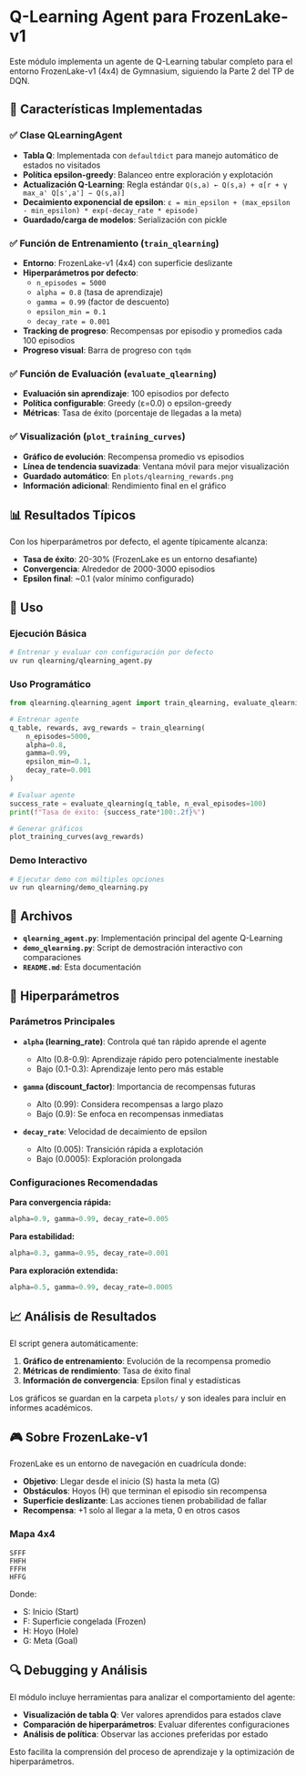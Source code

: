 # Q-Learning Agent para FrozenLake-v1

Este módulo implementa un agente de Q-Learning tabular completo para el entorno FrozenLake-v1 (4x4) de Gymnasium, siguiendo la Parte 2 del TP de DQN.

## 🎯 Características Implementadas

### ✅ Clase QLearningAgent
- **Tabla Q**: Implementada con `defaultdict` para manejo automático de estados no visitados
- **Política epsilon-greedy**: Balanceo entre exploración y explotación
- **Actualización Q-Learning**: Regla estándar `Q(s,a) ← Q(s,a) + α[r + γ max_a' Q[s',a'] − Q(s,a)]`
- **Decaimiento exponencial de epsilon**: `ε = min_epsilon + (max_epsilon - min_epsilon) * exp(-decay_rate * episode)`
- **Guardado/carga de modelos**: Serialización con pickle

### ✅ Función de Entrenamiento (`train_qlearning`)
- **Entorno**: FrozenLake-v1 (4x4) con superficie deslizante
- **Hiperparámetros por defecto**:
  - `n_episodes = 5000`
  - `alpha = 0.8` (tasa de aprendizaje)
  - `gamma = 0.99` (factor de descuento)
  - `epsilon_min = 0.1`
  - `decay_rate = 0.001`
- **Tracking de progreso**: Recompensas por episodio y promedios cada 100 episodios
- **Progreso visual**: Barra de progreso con `tqdm`

### ✅ Función de Evaluación (`evaluate_qlearning`)
- **Evaluación sin aprendizaje**: 100 episodios por defecto
- **Política configurable**: Greedy (ε=0.0) o epsilon-greedy
- **Métricas**: Tasa de éxito (porcentaje de llegadas a la meta)

### ✅ Visualización (`plot_training_curves`)
- **Gráfico de evolución**: Recompensa promedio vs episodios
- **Línea de tendencia suavizada**: Ventana móvil para mejor visualización
- **Guardado automático**: En `plots/qlearning_rewards.png`
- **Información adicional**: Rendimiento final en el gráfico

## 📊 Resultados Típicos

Con los hiperparámetros por defecto, el agente típicamente alcanza:
- **Tasa de éxito**: 20-30% (FrozenLake es un entorno desafiante)
- **Convergencia**: Alrededor de 2000-3000 episodios
- **Epsilon final**: ~0.1 (valor mínimo configurado)

## 🚀 Uso

### Ejecución Básica
```bash
# Entrenar y evaluar con configuración por defecto
uv run qlearning/qlearning_agent.py
```

### Uso Programático
```python
from qlearning.qlearning_agent import train_qlearning, evaluate_qlearning, plot_training_curves

# Entrenar agente
q_table, rewards, avg_rewards = train_qlearning(
    n_episodes=5000,
    alpha=0.8,
    gamma=0.99,
    epsilon_min=0.1,
    decay_rate=0.001
)

# Evaluar agente
success_rate = evaluate_qlearning(q_table, n_eval_episodes=100)
print(f"Tasa de éxito: {success_rate*100:.2f}%")

# Generar gráficos
plot_training_curves(avg_rewards)
```

### Demo Interactivo
```bash
# Ejecutar demo con múltiples opciones
uv run qlearning/demo_qlearning.py
```

## 📁 Archivos

- **`qlearning_agent.py`**: Implementación principal del agente Q-Learning
- **`demo_qlearning.py`**: Script de demostración interactivo con comparaciones
- **`README.md`**: Esta documentación

## 🔧 Hiperparámetros

### Parámetros Principales
- **`alpha` (learning_rate)**: Controla qué tan rápido aprende el agente
  - Alto (0.8-0.9): Aprendizaje rápido pero potencialmente inestable
  - Bajo (0.1-0.3): Aprendizaje lento pero más estable
  
- **`gamma` (discount_factor)**: Importancia de recompensas futuras
  - Alto (0.99): Considera recompensas a largo plazo
  - Bajo (0.9): Se enfoca en recompensas inmediatas
  
- **`decay_rate`**: Velocidad de decaimiento de epsilon
  - Alto (0.005): Transición rápida a explotación
  - Bajo (0.0005): Exploración prolongada

### Configuraciones Recomendadas

**Para convergencia rápida:**
```python
alpha=0.9, gamma=0.99, decay_rate=0.005
```

**Para estabilidad:**
```python
alpha=0.3, gamma=0.95, decay_rate=0.001
```

**Para exploración extendida:**
```python
alpha=0.5, gamma=0.99, decay_rate=0.0005
```

## 📈 Análisis de Resultados

El script genera automáticamente:

1. **Gráfico de entrenamiento**: Evolución de la recompensa promedio
2. **Métricas de rendimiento**: Tasa de éxito final
3. **Información de convergencia**: Epsilon final y estadísticas

Los gráficos se guardan en la carpeta `plots/` y son ideales para incluir en informes académicos.

## 🎮 Sobre FrozenLake-v1

FrozenLake es un entorno de navegación en cuadrícula donde:
- **Objetivo**: Llegar desde el inicio (S) hasta la meta (G)
- **Obstáculos**: Hoyos (H) que terminan el episodio sin recompensa
- **Superficie deslizante**: Las acciones tienen probabilidad de fallar
- **Recompensa**: +1 solo al llegar a la meta, 0 en otros casos

### Mapa 4x4
```
SFFF
FHFH
FFFH
HFFG
```

Donde:
- S: Inicio (Start)
- F: Superficie congelada (Frozen)
- H: Hoyo (Hole)
- G: Meta (Goal)

## 🔍 Debugging y Análisis

El módulo incluye herramientas para analizar el comportamiento del agente:

- **Visualización de tabla Q**: Ver valores aprendidos para estados clave
- **Comparación de hiperparámetros**: Evaluar diferentes configuraciones
- **Análisis de política**: Observar las acciones preferidas por estado

Esto facilita la comprensión del proceso de aprendizaje y la optimización de hiperparámetros.
